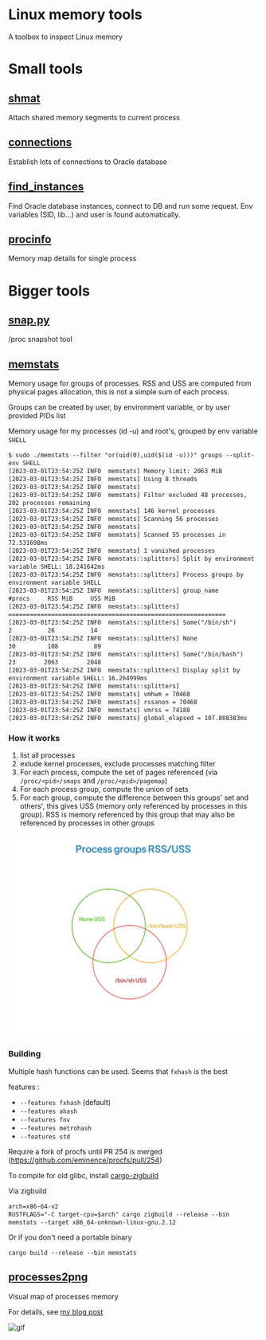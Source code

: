 # Linux memory tools

A toolbox to inspect Linux memory

# Small tools
## [shmat](src/bin/shmat.rs)

Attach shared memory segments to current process

## [connections](oracle-tools/src/bin/connections.rs)

Establish lots of connections to Oracle database

## [find_instances](oracle-tools/src/bin/find_instances.rs)

Find Oracle database instances, connect to DB and run some request. Env variables (SID, lib...) and user is found automatically.

## [procinfo](src/bin/procinfo.rs)

Memory map details for single process

# Bigger tools
## [snap.py](proc_snap/README.md)

/proc snapshot tool

## [memstats](src/bin/memstats.rs)

Memory usage for groups of processes. RSS and USS are computed from physical pages allocation, this is not a simple sum of each process.

Groups can be created by user, by environment variable, or by user provided PIDs list

Memory usage for my processes (id -u) and root's, grouped by env variable `SHELL`

```
$ sudo ./memstats --filter "or(uid(0),uid($(id -u)))" groups --split-env SHELL
[2023-03-01T23:54:25Z INFO  memstats] Memory limit: 2063 MiB
[2023-03-01T23:54:25Z INFO  memstats] Using 8 threads
[2023-03-01T23:54:25Z INFO  memstats] 
[2023-03-01T23:54:25Z INFO  memstats] Filter excluded 48 processes, 202 processes remaining
[2023-03-01T23:54:25Z INFO  memstats] 146 kernel processes
[2023-03-01T23:54:25Z INFO  memstats] Scanning 56 processes
[2023-03-01T23:54:25Z INFO  memstats] 
[2023-03-01T23:54:25Z INFO  memstats] Scanned 55 processes in 72.531698ms
[2023-03-01T23:54:25Z INFO  memstats] 1 vanished processes
[2023-03-01T23:54:25Z INFO  memstats::splitters] Split by environment variable SHELL: 18.241642ms
[2023-03-01T23:54:25Z INFO  memstats::splitters] Process groups by environment variable SHELL
[2023-03-01T23:54:25Z INFO  memstats::splitters] group_name                     #procs     RSS MiB     USS MiB
[2023-03-01T23:54:25Z INFO  memstats::splitters] =============================================================
[2023-03-01T23:54:25Z INFO  memstats::splitters] Some("/bin/sh")                     2          26          14
[2023-03-01T23:54:25Z INFO  memstats::splitters] None                               30         108          89
[2023-03-01T23:54:25Z INFO  memstats::splitters] Some("/bin/bash")                  23        2063        2048
[2023-03-01T23:54:25Z INFO  memstats::splitters] Display split by environment variable SHELL: 16.264999ms
[2023-03-01T23:54:25Z INFO  memstats::splitters] 
[2023-03-01T23:54:25Z INFO  memstats] vmhwm = 70468
[2023-03-01T23:54:25Z INFO  memstats] rssanon = 70468
[2023-03-01T23:54:25Z INFO  memstats] vmrss = 74188
[2023-03-01T23:54:25Z INFO  memstats] global_elapsed = 107.808383ms
```

### How it works
1. list all processes
1. exlude kernel processes, exclude processes matching filter
1. For each process, compute the set of pages referenced (via `/proc/<pid>/smaps` and `/proc/<pid>/pagemap`)
1. For each process group, compute the union of sets
1. For each group, compute the difference between this groups' set and others', this gives USS (memory only referenced by processes in this group). RSS is memory referenced by this group that may also be referenced by processes in other groups

![Memory groups Venn diagram RSS USS](./assets/Process_groups_RSS_USS.png)

### Building

Multiple hash functions can be used. Seems that `fxhash` is the best

features :
* `--features fxhash` (default)
* `--features ahash`
* `--features fnv`
* `--features metrohash`
* `--features std`


Require a fork of procfs until PR 254 is merged (https://github.com/eminence/procfs/pull/254)

To compile for old glibc, install [cargo-zigbuild](https://github.com/rust-cross/cargo-zigbuild)

Via zigbuild
```
arch=x86-64-v2
RUSTFLAGS="-C target-cpu=$arch" cargo zigbuild --release --bin memstats --target x86_64-unknown-linux-gnu.2.12
```

Or if you don't need a portable binary
```
cargo build --release --bin memstats
```

## [processes2png](src/bin/processes2png.rs)

Visual map of processes memory

For details, see [my blog post](https://tatref.github.io/blog/2023-visual-linux-memory-compact/)


![gif](https://tatref.github.io/blog/2023-visual-linux-memory-compact/out.gif)

